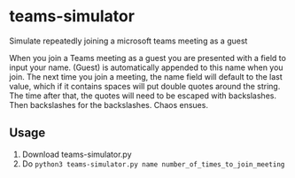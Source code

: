 # teams-simulator
Simulate repeatedly joining a microsoft teams meeting as a guest

When you join a Teams meeting as a guest you are presented with a field to input your name. 
(Guest) is automatically appended to this name when you join. 
The next time you join a meeting, the name field will default to the last value, which if it contains spaces will put double quotes around the string. 
The time after that, the quotes will need to be escaped with backslashes. 
Then backslashes for the backslashes. 
Chaos ensues.

## Usage
1. Download teams-simulator.py
2. Do `python3 teams-simulator.py name number_of_times_to_join_meeting`
